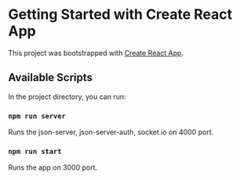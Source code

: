 # Getting Started with Create React App

This project was bootstrapped with [Create React App](https://github.com/facebook/create-react-app).

## Available Scripts

In the project directory, you can run:

### `npm run server`

Runs the json-server, json-server-auth, socket.io on 4000 port.

### `npm run start`

Runs the app on 3000 port.
